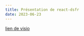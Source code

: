 ```yaml
---
title: Présentation de react-dsfr
date: 2023-06-23
---
```

[lien de visio](https://webinaire.numerique.gouv.fr//meeting/signin/362/creator/369/hash/84c9902a44b481830388d5d69c808eb669da0a5b)